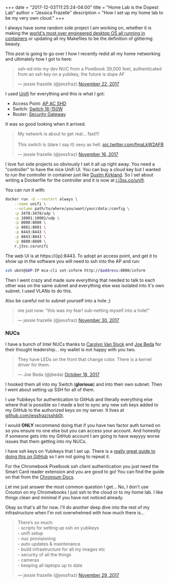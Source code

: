 +++
date = "2017-12-03T11:25:24-04:00"
title = "Home Lab is the Dopest Lab"
author = "Jessica Frazelle"
description = "How I set up my home lab to be my very own cloud."
+++

I always have some random side project I am working on, whether it is making the
[world's most over engineered desktop OS all running in containers](https://drive.google.com/open?id=17Hml1iFqdXElxOcrh9caQSC5px5mDgaS015Vhaz42ZY) or updating all my Makefiles to
be the definition of glittering beauty.

This post is going to go over I how I recently redid all my home networking and
ultimately how I got to here:


<blockquote class="twitter-tweet" data-lang="en"><p lang="en" dir="ltr">ssh-ed into my dev NUC from a Pixelbook 39,000 feet, authenticated from an ssh key on a yubikey, the future is dope AF</p>&mdash; jessie frazelle (@jessfraz) <a href="https://twitter.com/jessfraz/status/933155384419897344?ref_src=twsrc%5Etfw">November 22, 2017</a></blockquote>
<script async src="https://platform.twitter.com/widgets.js" charset="utf-8"></script>



I used [Unifi](https://unifi-sdn.ubnt.com/) for everything and this is what I got:

- Access Point: [AP AC SHD](https://unifi-shd.ubnt.com/)
- Switch: [Switch 16-150W](https://www.ubnt.com/unifi-switching/unifi-switch-16-150w/)
- Router: [Security Gateway](https://www.ubnt.com/unifi-routing/usg/)

It was so good looking when it arrived.


<blockquote class="twitter-tweet" data-lang="en"><p lang="en" dir="ltr">My network is about to get real... fast!!!<br><br>This switch is (dare I say it) sexy as hell. <a href="https://t.co/fmaLkW2AFB">pic.twitter.com/fmaLkW2AFB</a></p>&mdash; jessie frazelle (@jessfraz) <a href="https://twitter.com/jessfraz/status/931304322100539395?ref_src=twsrc%5Etfw">November 16, 2017</a></blockquote>
<script async src="https://platform.twitter.com/widgets.js" charset="utf-8"></script>


I love fun side projects so obviously I set it all up right away. You need
a "controller" to have the nice Unifi UI. You can buy a cloud key but I wanted
to run the controller in container just like [Dustin Kirkland](http://blog.dustinkirkland.com/2016/12/unifi-controller-in-lxd.html). So I set about writing a Dockerfile for the
controller and it is now at [r.j3ss.co/unifi](https://github.com/jessfraz/dockerfiles/blob/master/unifi/Dockerfile).

You can run it with:

```bash
docker run -d --restart always \
    --name unifi \
    --volume path/to/where/you/want/your/data:/config \
    -p 3478:3478/udp \
    -p 10001:10001/udp \
    -p 8080:8080 \
    -p 8081:8081 \
    -p 8443:8443 \
    -p 8843:8843 \
    -p 8880:8880 \
    r.j3ss.co/unifi
```

The web UI is at https://{ip}:8443. To adopt an access point, and get it
to show up in the software you will need to ssh into the AP and run:

```bash
ssh ubnt@$AP-IP mca-cli set-inform http://$address:8080/inform
```

Then I went crazy and made sure everything that needed to talk to each other
was on the same subnet and everything else was isolated into it's own subnet.
I used VLANs to do this.

Also be careful not to subnet yourself into a hole ;)


<blockquote class="twitter-tweet" data-lang="en"><p lang="en" dir="ltr">me just now: &quot;this was my fear! sub-netting myself into a hole!&quot;</p>&mdash; jessie frazelle (@jessfraz) <a href="https://twitter.com/jessfraz/status/936253292556050433?ref_src=twsrc%5Etfw">November 30, 2017</a></blockquote>
<script async src="https://platform.twitter.com/widgets.js" charset="utf-8"></script>


### NUCs

I have a bunch of Intel NUCs thanks to [Carolyn Van Slyck](https://twitter.com/carolynvs) and [Joe
Beda](https://twitter.com/jbeda) for their thought leadership... my wallet is
not happy with you two.


<blockquote class="twitter-tweet" data-lang="en"><p lang="en" dir="ltr">They have LEDs on the front that change color. There is a kernel driver for them.</p>&mdash; Joe Beda (@jbeda) <a href="https://twitter.com/jbeda/status/920672603177607168?ref_src=twsrc%5Etfw">October 18, 2017</a></blockquote>
<script async src="https://platform.twitter.com/widgets.js" charset="utf-8"></script>


I hooked them all into my Switch (**glorious**) and into their own subnet. Then
I went about setting up SSH for all of them.

I use Yubikeys for authentication to GitHub and literally everything else where
that is possible so I made a bot to sync any new ssh keys added to my GitHub to
the authorized keys on my server. It lives at [github.com/jessfraz/sshb0t](https://github.com/jessfraz/sshb0t).

I would **ONLY** recommend doing that if you have two factor auth turned on so
you ensure no one else but you can access your account. And honestly if someone
gets into my GitHub account I am going to have wayyyy worse issues that them
getting into my NUCs.

I have ssh keys on Yubikeys that I set up. There is a [really great guide to
doing this on GitHub](https://github.com/drduh/YubiKey-Guide) so I am not going
to repeat it.

For the Chromebook Pixelbook ssh client authentication you just need the Smart Card
reader extension and you are good to go! You can find the guide on that from
the [Chromium Docs](https://chromium.googlesource.com/apps/libapps/+/master/nassh/doc/hardware-keys.md).

Let me just answer the most common question I get... No, I don't use Crouton
on my Chromebooks I just ssh to the cloud or to my home lab. I like things
clean and minimal if you have not noticed already.

Okay so that's all for now. I'll do another deep dive into the rest of my
infrastructure when I'm not overwhelmed with how much there is...


<blockquote class="twitter-tweet" data-lang="en"><p lang="en" dir="ltr">There’s so much:<br>- scripts for setting up ssh on yubikeys<br>- unifi setup<br>- nuc provisioning <br>- auto updates &amp; maintenance<br>- build infrastructure for all my images etc<br>- security of all the things<br>- cameras<br>- keeping all laptops up to date</p>&mdash; jessie frazelle (@jessfraz) <a href="https://twitter.com/jessfraz/status/935667037145305088?ref_src=twsrc%5Etfw">November 29, 2017</a></blockquote>
<script async src="https://platform.twitter.com/widgets.js" charset="utf-8"></script>

